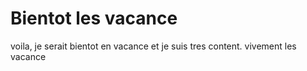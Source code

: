# Bientot les vacance

voila, je serait bientot en vacance et je suis tres content.
vivement les vacance

